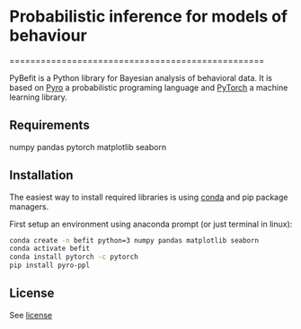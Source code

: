 # Probabilistic inference for models of behaviour
=================================================

PyBefit is a Python library for Bayesian analysis of behavioral data.
It is based on [Pyro](pyro.ai) a probabilistic programing language 
and [PyTorch](https://pytorch.org/) a machine learning library.

Requirements
------------

numpy
pandas
pytorch
matplotlib
seaborn

Installation
------------

The easiest way to install required libraries is using [conda](https://conda.io/miniconda.html)
and pip package managers.

First setup an environment using anaconda prompt (or just terminal in linux):

```sh
conda create -n befit python=3 numpy pandas matplotlib seaborn
conda activate befit
conda install pytorch -c pytorch
pip install pyro-ppl
```

License
-------

See [license](LICENSE.md)

